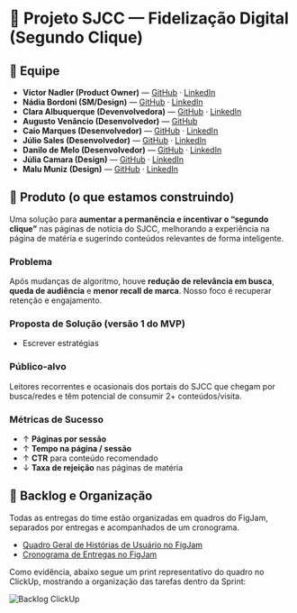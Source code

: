 # 📌 Projeto SJCC — Fidelização Digital (Segundo Clique)

## 👥 Equipe
- **Victor Nadler (Product Owner)** — [GitHub](#) · [LinkedIn](#)
- **Nádia Bordoni (SM/Design)** — [GitHub](#) · [LinkedIn](#)
- **Clara Albuquerque (Devenvolvedora)** — [GitHub](#) · [LinkedIn](#)
- **Augusto Venâncio (Desenvolvedor)** — [GitHub](https://github.com/gutovenancio)
- **Caio Marques (Desenvolvedor)** — [GitHub](#) · [LinkedIn](#)
- **Júlio Sales (Desenvolvedor)** — [GitHub](#) · [LinkedIn](#)
- **Danilo de Melo (Desenvolvedor)** — [GitHub](#) · [LinkedIn](#)
- **Júlia Camara (Design)** — [GitHub](#) · [LinkedIn](#)
- **Malu Muniz (Design)** — [GitHub](#) · [LinkedIn](#)

## 📰 Produto (o que estamos construindo)
Uma solução para **aumentar a permanência e incentivar o “segundo clique”** nas páginas de notícia do SJCC, melhorando a experiência na página de matéria e sugerindo conteúdos relevantes de forma inteligente.

### Problema
Após mudanças de algoritmo, houve **redução de relevância em busca**, **queda de audiência** e **menor recall de marca**. Nosso foco é recuperar retenção e engajamento.

### Proposta de Solução (versão 1 do MVP)
- Escrever estratégias

### Público-alvo
Leitores recorrentes e ocasionais dos portais do SJCC que chegam por busca/redes e têm potencial de consumir 2+ conteúdos/visita.

### Métricas de Sucesso
- ↑ **Páginas por sessão**  
- ↑ **Tempo na página / sessão**  
- ↑ **CTR** para conteúdo recomendado  
- ↓ **Taxa de rejeição** nas páginas de matéria


## 📌 Backlog e Organização

Todas as entregas do time estão organizadas em quadros do FigJam, separados por entregas e acompanhados de um cronograma.  

- [Quadro Geral de Histórias de Usuário no FigJam](LINK_AQUI)  
- [Cronograma de Entregas no FigJam](LINK_AQUI)  

Como evidência, abaixo segue um print representativo do quadro no ClickUp, mostrando a organização das tarefas dentro da Sprint:  

![Backlog ClickUp](./docs/backlog.png)



